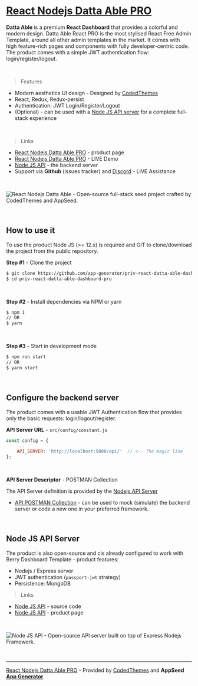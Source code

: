 # [React Nodejs Datta Able PRO](https://appseed.us/product/react-node-js-datta-able-pro)

**Datta Able** is a premium **React Dashboard** that provides a colorful and modern design. Datta Able React PRO is the most stylised React Free Admin Template, around all other admin templates in the market. It comes with high feature-rich pages and components with fully developer-centric code. The product comes with a simple JWT authentication flow: login/register/logout.

<br />

> Features

- Modern aesthetics UI design - Designed by [CodedThemes](https://codedthemes.com/)
- React, Redux, Redux-persist
- Authentication: JWT Login/Register/Logout
- (Optional) - can be used with a [Node JS API server](https://github.com/app-generator/api-server-nodejs) for a complete full-stack experience 

<br />

> Links

- [React Nodejs Datta Able PRO](https://appseed.us/product/react-node-js-datta-able-pro) - product page
- [React Nodejs Datta Able PRO](https://react-node-js-datta-able-pro.appseed-srv1.com) - LIVE Demo
- [Node JS API](https://github.com/app-generator/api-server-nodejs) - the backend server 
- Support via **Github** (issues tracker) and [Discord](https://appseed.us/support) - LIVE Assistance 

<br >

![React Nodejs Datta Able - Open-source full-stack seed project crafted by CodedThemes and AppSeed.](https://user-images.githubusercontent.com/51070104/125737710-834a9e6f-c39b-4f3b-a42a-9583ce2ce1da.png)

<br />

## How to use it

To use the product Node JS (>= 12.x) is required and GIT to clone/download the project from the public repository.

**Step #1** - Clone the project

```bash
$ git clone https://github.com/app-generator/priv-react-datta-able-dashboard-pro.git
$ cd priv-react-datta-able-dashboard-pro
```

<br >

**Step #2** - Install dependencies via NPM or yarn

```bash
$ npm i
// OR
$ yarn
```

<br />

**Step #3** - Start in development mode

```bash
$ npm run start 
// OR
$ yarn start
```

<br />

## Configure the backend server

The product comes with a usable JWT Authentication flow that provides only the basic requests: login/logout/register. 

**API Server URL** - `src/config/constant.js` 

```javascript
const config = {
    ...
    API_SERVER: 'http://localhost:5000/api/'  // <-- The magic line
};
```

<br />

**API Server Descriptor** - POSTMAN Collection

The API Server definition is provided by the [Nodejs API Server](https://github.com/app-generator/api-server-nodejs)

- [API POSTMAN Collection](https://github.com/app-generator/api-server-nodejs/blob/master/media/api.postman_collection.json) - can be used to mock (simulate) the backend server or code a new one in your preferred framework. 

<br />

## Node JS API Server

The product is also open-source and cis already configured to work with Berry Dashboard Template - product features:

- Nodejs / Express server
- JWT authentication (`passport-jwt` strategy)
- Persistence: MongoDB 

> Links

- [Node JS API](https://github.com/app-generator/api-server-nodejs) - source code
- [Node JS API](https://appseed.us/boilerplate-code) - product page

<br />

![Node JS API - Open-source API server built on top of Express Nodejs Framework.](https://user-images.githubusercontent.com/51070104/124934824-c210a700-e00d-11eb-9d01-e05bd8bfb608.png)

<br />

---
[React Nodejs Datta Able PRO](https://appseed.us/product/react-node-js-datta-able-pro) - Provided by [CodedThemes](https://codedthemes.com/) and **AppSeed [App Generator](https://appseed.us/app-generator)**.
